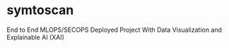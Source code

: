 # symtoscan
End to End MLOPS/SECOPS Deployed Project With Data Visualization and Explainable AI (XAI) 
